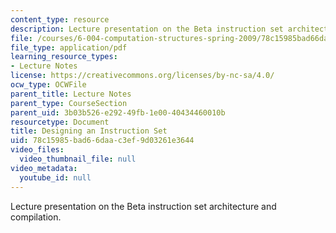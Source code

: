 ```yaml
---
content_type: resource
description: Lecture presentation on the Beta instruction set architecture and compilation.
file: /courses/6-004-computation-structures-spring-2009/78c15985bad66daac3ef9d03261e3644_MIT6_004s09_lec10.pdf
file_type: application/pdf
learning_resource_types:
- Lecture Notes
license: https://creativecommons.org/licenses/by-nc-sa/4.0/
ocw_type: OCWFile
parent_title: Lecture Notes
parent_type: CourseSection
parent_uid: 3b03b526-e292-49fb-1e00-40434460010b
resourcetype: Document
title: Designing an Instruction Set
uid: 78c15985-bad6-6daa-c3ef-9d03261e3644
video_files:
  video_thumbnail_file: null
video_metadata:
  youtube_id: null
---
```

Lecture presentation on the Beta instruction set architecture and compilation.